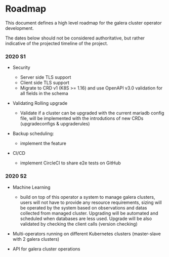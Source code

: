 # Roadmap

This document defines a high level roadmap for the galera cluster operator development.

The dates below should not be considered authoritative, but rather indicative of the projected timeline of the project.

### 2020 S1

- Security
  - Server side TLS support
  - Client side TLS support
  - Migrate to CRD v1 (K8S >= 1.16) and use OpenAPI v3.0 validation for all fields in the schema

- Validating Rolling upgrade
  - Validate if a cluster can be upgraded with the current mariadb config file, will be implemented with the introdutions of new CRDs (upgradeconfigs & upgraderules)

- Backup scheduling:
  - implement the feature

- CI/CD
  - implement CircleCI to share e2e tests on GitHub

### 2020 S2

- Machine Learning
  - build on top of this operator a system to manage galera clusters, users will not have to provide any resource requirements, sizing will be operated by the system based on observations and datas collected from managed cluster. Upgrading will be automated and scheduled when databases are less used. Upgrade will be also validated by checking the client calls (version checking)

- Multi-operators running on different Kubernetes clusters (master-slave with 2 galera clusters)

- API for galera cluster operations


  
